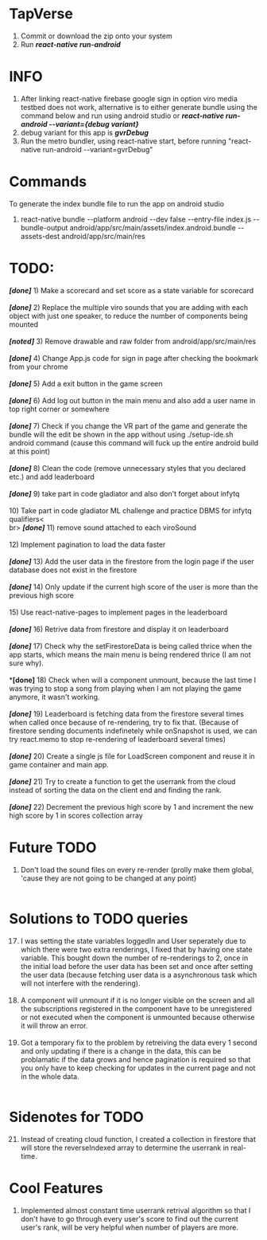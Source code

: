 # TapVerse
1) Commit or download the zip onto your system
2) Run ***react-native run-android***

# INFO
1) After linking react-native firebase google sign in option viro media testbed does not work, alternative is to either generate bundle using the command below and run using android studio or ***react-native run-android --variant={debug variant}***
2) debug variant for this app is ***gvrDebug***
3) Run the metro bundler, using react-native start, before running "react-native run-android --variant=gvrDebug"

# Commands
To generate the index bundle file to run the app on android studio<br>
1) react-native bundle --platform android --dev false --entry-file index.js --bundle-output android/app/src/main/assets/index.android.bundle --assets-dest android/app/src/main/res 


# TODO: 
***[done]*** 1) Make a scorecard and set score as a state variable for scorecard <br><br>
***[done]*** 2) Replace the multiple viro sounds that you are adding with each object with just one speaker, to reduce the number of components being mounted<br><br>
***[noted]*** 3) Remove drawable and raw folder from android/app/src/main/res<br><br>
***[done]*** 4) Change App.js code for sign in page after checking the bookmark from your chrome <br><br>
***[done]*** 5) Add a exit button in the game screen<br><br>
***[done]*** 6) Add log out button in the main menu and also add a user name in top right corner or somewhere<br><br>
***[done]*** 7) Check if you change the VR part of the game and generate the bundle will the edit be shown in the app without using ./setup-ide.sh android command (cause this command will fuck up the entire android build at this point)<br><br>
***[done]*** 8) Clean the code (remove unnecessary styles that you declared etc.) and add leaderboard<br><br>
***[done]*** 9) take part in code gladiator and also don't forget about infytq<br><br>
10) Take part in code gladiator ML challenge and practice DBMS for infytq qualifiers<<br>br> 
***[done]*** 11) remove sound attached to each viroSound<br><br>
12) Implement pagination to load the data faster<br><br>
***[done]*** 13) Add the user data in the firestore from the login page if the user database does not exist in the firestore<br><br>
***[done]*** 14) Only update if the current high score of the user is more than the previous high score<br><br>
15) Use react-native-pages to implement pages in the leaderboard<br><br>
***[done]*** 16) Retrive data from firestore and display it on leaderboard<br><br>
***[done]*** 17) Check why the setFirestoreData is being called thrice when the app starts, which means the main menu is being rendered thrice (I am not sure why).<br><br>
***[done]** 18) Check when will a component unmount, because the last time I was trying to stop a song from playing when I am not playing the game anymore, it wasn't working.<br><br>
***[done]*** 19) Leaderboard is fetching data from the firestore several times when called once because of re-rendering, try to fix that. (Because of firestore sending documents indefinetely while onSnapshot is used, we can try react.memo to stop re-rendering of leaderboard several times) <br><br>
***[done]*** 20) Create a single js file for LoadScreen component and reuse it in game container and main app.<br><br>
***[done]*** 21) Try to create a function to get the userrank from the cloud instead of sorting the data on the client end and finding the rank.<br><br>
***[done]*** 22) Decrement the previous high score by 1 and increment the new high score by 1 in scores collection array

# Future TODO
1) Don't load the sound files on every re-render (prolly make them global, 'cause they are not going to be changed at any point)<br><br>

# Solutions to TODO queries
17) I was setting the state variables loggedIn and User seperately due to which there were two extra renderings, I fixed that by having one state variable. This bought down the number of re-renderings to 2, once in the initial load before the user data has been set and once after setting the user data (because fetching user data is a asynchronous task which will not interfere with the rendering).<br><br>
18) A component will unmount if it is no longer visible on the screen and all the subscriptions registered in the component have to be unregistered or not executed when the component is unmounted because otherwise it will throw an error.<br><br>
19) Got a temporary fix to the problem by retreiving the data every 1 second and only updating if there is a change in the data, this can be problamatic if the data grows and hence pagination is required so that you only have to keep checking for updates in the current page and not in the whole data.<br><br>

# Sidenotes for TODO
21) Instead of creating cloud function, I created a collection in firestore that will store the reverseIndexed array to determine the userrank in real-time.

# Cool Features
1) Implemented almost constant time userrank retrival algorithm so that I don't have to go through every user's score to find out the current user's rank, will be very helpful when number of players are more.
